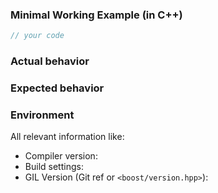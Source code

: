 ### Minimal Working Example (in C++)

```cpp
// your code
```

### Actual behavior

### Expected  behavior

### Environment

All relevant information like:

- Compiler version:
- Build settings:
- GIL Version (Git ref or `<boost/version.hpp>`):
